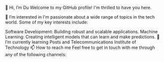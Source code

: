 👋 Hi, I’m Du
Welcome to my GitHub profile! I'm thrilled to have you here.

👀 I’m interested in
I'm passionate about a wide range of topics in the tech world. Some of my key interests include:

Software Development: Building robust and scalable applications.
Machine Learning: Creating intelligent models that can learn and make predictions.
🌱 I’m currently learning
Posts and Telecommunications Institute of Technology
📫 How to reach me
Feel free to get in touch with me through any of the following channels:
<br>
<a href="https://github.com/Du380202"><img src="https://img.icons8.com/?size=48&id=AZOZNnY73haj&format=png&color=000000" alt=""></a>
<a href="https://facebook.com/Dutran.00"><img src="https://img.icons8.com/?size=48&id=uLWV5A9vXIPu&format=png&color=000000" alt=""></a>
<a href="https://linkedin.com/in/Dutran3802"><img src="https://img.icons8.com/?size=48&id=13930&format=png&color=000000" alt=""></a>
<a href="mailto:tranvandu3802@gmail.com"><img src="https://img.icons8.com/?size=48&id=qyRpAggnV0zH&format=png&color=000000" alt=""></a>

<!---
Du380202/Du380202 is a ✨ special ✨ repository because its `README.md` (this file) appears on your GitHub profile.
You can click the Preview link to take a look at your changes.
--->
